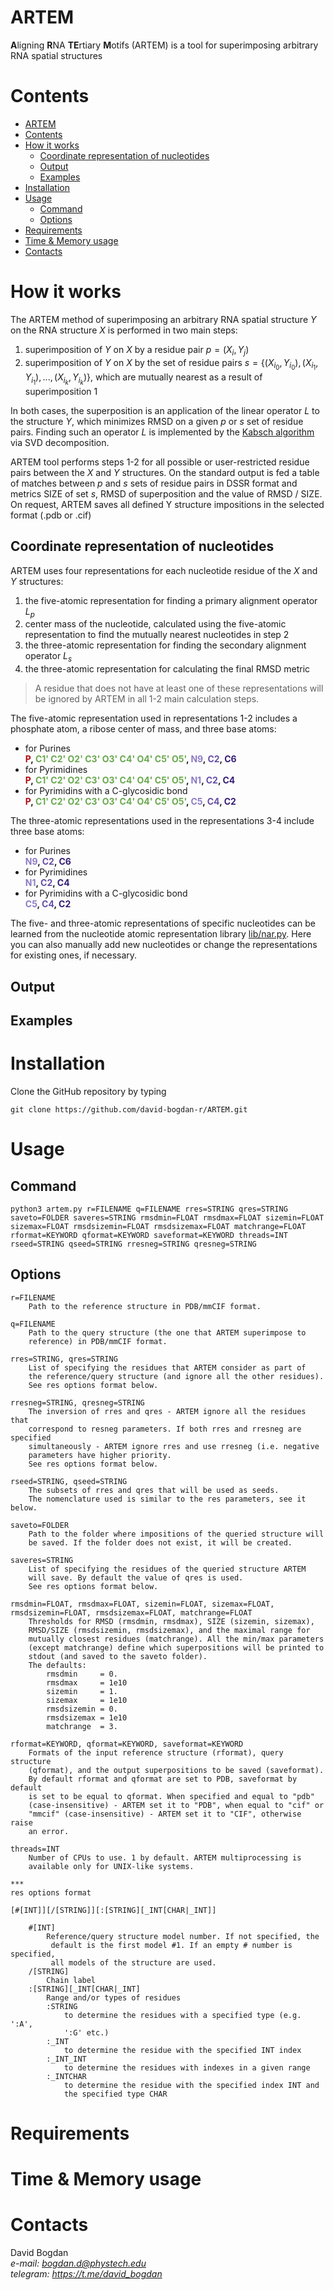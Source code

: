 # ARTEM

**A**ligning **R**NA **TE**rtiary **M**otifs (ARTEM) is a tool for superimposing arbitrary RNA spatial structures

# Contents
- [ARTEM](#artem)
- [Contents](#contents)
- [How it works](#how-it-works)
  - [Coordinate representation of nucleotides](#coordinate-representation-of-nucleotides)
  - [Output](#output)
  - [Examples](#examples)
- [Installation](#installation)
- [Usage](#usage)
  - [Command](#command)
  - [Options](#options)
- [Requirements](#requirements)
- [Time & Memory usage](#time--memory-usage)
- [Contacts](#contacts)


# How it works

The ARTEM method of superimposing an arbitrary RNA spatial structure $Y$ on the RNA structure $X$ is performed in two main steps:

1. superimposition of $Y$ on $X$ by a residue pair $p=(X_i, Y_j)$  
2. superimposition of $Y$ on $X$ by the set of residue pairs $s=\{(X_{i_0}, Y_{i_0}), (X_{i_1}, Y_{i_1}), ..., (X_{i_k}, Y_{i_k})\}$, which are mutually nearest as a result of superimposition 1

In both cases, the superposition is an application of the linear operator $L$ to the structure $Y$, which minimizes RMSD on a given $p$ or $s$ set of residue pairs. Finding such an operator $L$ is implemented by the [Kabsch algorithm](https://en.wikipedia.org/wiki/Kabsch_algorithm) via SVD decomposition.
 
ARTEM tool performs steps 1-2 for all possible or user-restricted residue pairs between the $X$ and $Y$ structures. On the standard output is fed a table of matches between $p$ and $s$ sets of residue pairs in DSSR format and metrics SIZE of set $s$, RMSD of superposition and the value of RMSD / SIZE. On request, ARTEM saves all defined Y structure impositions in the selected format (.pdb or .cif)


## Coordinate representation of nucleotides

ARTEM uses four representations for each nucleotide residue of the $X$ and $Y$ structures:

1. the five-atomic representation for finding a primary alignment operator $L_p$  
2. center mass of the nucleotide, calculated using the five-atomic representation to find the mutually nearest nucleotides in step 2  
3. the three-atomic representation for finding the secondary alignment operator $L_s$  
4. the three-atomic representation for calculating the final RMSD metric  

> A residue that does not have at least one of these representations will be ignored by ARTEM in all 1-2 main calculation steps.

The five-atomic representation used in representations 1-2 includes a phosphate atom, a ribose center of mass, and three base atoms:

- for Purines  
**<span style="color:#b00b13">P</span>, <span style="color:#6aa84f ">C1' C2' O2' C3' O3' C4' O4' C5' O5'</span>, <span style="color:#8e7cc3">N9</span>, <span style="color:#674ea7">C2</span>, <span style="color:#351c75">C6</span>**
- for Pyrimidines  
**<span style="color:#b00b13">P</span>, <span style="color:#6aa84f ">C1' C2' O2' C3' O3' C4' O4' C5' O5'</span>, <span style="color:#8e7cc3">N1</span>, <span style="color:#674ea7">C2</span>, <span style="color:#351c75">C4</span>**
- for Pyrimidins with a C-glycosidic bond  
**<span style="color:#b00b13">P</span>, <span style="color:#6aa84f ">C1' C2' O2' C3' O3' C4' O4' C5' O5'</span>, <span style="color:#8e7cc3">C5</span>, <span style="color:#674ea7">C4</span>, <span style="color:#351c75">C2</span>**

The three-atomic representations used in the representations 3-4 include three base atoms:

- for Purines  
**<span style="color:#8e7cc3">N9</span>, <span style="color:#674ea7">C2</span>, <span style="color:#351c75">C6</span>**
- for Pyrimidines  
**<span style="color:#8e7cc3">N1</span>, <span style="color:#674ea7">C2</span>, <span style="color:#351c75">C4</span>**
- for Pyrimidins with a C-glycosidic bond  
**<span style="color:#8e7cc3">C5</span>, <span style="color:#674ea7">C4</span>, <span style="color:#351c75">C2</span>**


The five- and three-atomic representations of specific nucleotides can be learned from the nucleotide atomic representation library [lib/nar.py](lib/nar.py). Here you can also manually add new nucleotides or change the representations for existing ones, if necessary. 

## Output
## Examples

# Installation
Clone the GitHub repository by typing

    git clone https://github.com/david-bogdan-r/ARTEM.git

# Usage
## Command

    python3 artem.py r=FILENAME q=FILENAME rres=STRING qres=STRING saveto=FOLDER saveres=STRING rmsdmin=FLOAT rmsdmax=FLOAT sizemin=FLOAT sizemax=FLOAT rmsdsizemin=FLOAT rmsdsizemax=FLOAT matchrange=FLOAT rformat=KEYWORD qformat=KEYWORD saveformat=KEYWORD threads=INT rseed=STRING qseed=STRING rresneg=STRING qresneg=STRING

## Options

    r=FILENAME
        Path to the reference structure in PDB/mmCIF format.

    q=FILENAME
        Path to the query structure (the one that ARTEM superimpose to  
        reference) in PDB/mmCIF format.

    rres=STRING, qres=STRING
        List of specifying the residues that ARTEM consider as part of  
        the reference/query structure (and ignore all the other residues).
        See res options format below.

    rresneg=STRING, qresneg=STRING
        The inversion of rres and qres - ARTEM ignore all the residues that  
        correspond to resneg parameters. If both rres and rresneg are specified  
        simultaneously - ARTEM ignore rres and use rresneg (i.e. negative  
        parameters have higher priority.
        See res options format below.

    rseed=STRING, qseed=STRING
        The subsets of rres and qres that will be used as seeds.  
        The nomenclature used is similar to the res parameters, see it below.

    saveto=FOLDER
        Path to the folder where impositions of the queried structure will  
        be saved. If the folder does not exist, it will be created.

    saveres=STRING
        List of specifying the residues of the queried structure ARTEM  
        will save. By default the value of qres is used.
        See res options format below.

    rmsdmin=FLOAT, rmsdmax=FLOAT, sizemin=FLOAT, sizemax=FLOAT,  
    rmsdsizemin=FLOAT, rmsdsizemax=FLOAT, matchrange=FLOAT  
        Thresholds for RMSD (rmsdmin, rmsdmax), SIZE (sizemin, sizemax),  
        RMSD/SIZE (rmsdsizemin, rmsdsizemax), and the maximal range for  
        mutually closest residues (matchrange). All the min/max parameters  
        (except matchrange) define which superpositions will be printed to  
        stdout (and saved to the saveto folder).  
        The defaults:
            rmsdmin     = 0.
            rmsdmax     = 1e10
            sizemin     = 1.
            sizemax     = 1e10
            rmsdsizemin = 0.
            rmsdsizemax = 1e10
            matchrange  = 3.

    rformat=KEYWORD, qformat=KEYWORD, saveformat=KEYWORD
        Formats of the input reference structure (rformat), query structure  
        (qformat), and the output superpositions to be saved (saveformat).  
        By default rformat and qformat are set to PDB, saveformat by default  
        is set to be equal to qformat. When specified and equal to "pdb"  
        (case-insensitive) - ARTEM set it to "PDB", when equal to "cif" or  
        "mmcif" (case-insensitive) - ARTEM set it to "CIF", otherwise raise  
        an error.

    threads=INT
        Number of CPUs to use. 1 by default. ARTEM multiprocessing is  
        available only for UNIX-like systems.

    ***
    res options format

    [#[INT]][/[STRING]][:[STRING][_INT[CHAR|_INT]]
    
        #[INT]
            Reference/query structure model number. If not specified, the 
             default is the first model #1. If an empty # number is specified,  
             all models of the structure are used.
        /[STRING]
            Chain label
        :[STRING][_INT[CHAR|_INT]
            Range and/or types of residues
            :STRING
                to determine the residues with a specified type (e.g. ':A',  
                ':G' etc.)
            :_INT
                to determine the residue with the specified INT index
            :_INT_INT
                to determine the residues with indexes in a given range
            :_INTCHAR
                to determine the residue with the specified index INT and  
                the specified type CHAR


# Requirements
# Time & Memory usage

# Contacts

David Bogdan  
*e-mail: bogdan.d@phystech.edu*  
*telegram: https://t.me/david_bogdan*